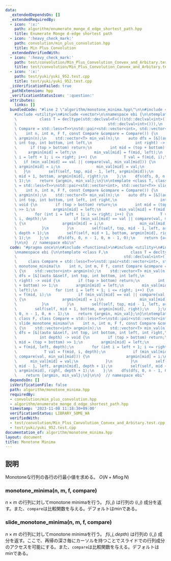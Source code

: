 ```yaml
---
data:
  _extendedDependsOn: []
  _extendedRequiredBy:
  - icon: ':x:'
    path: algorithm/enumerate_monge_d_edge_shortest_path.hpp
    title: Enumerate Monge d-edge shortest path
  - icon: ':heavy_check_mark:'
    path: convolution/min_plus_convolution.hpp
    title: Min Plus Convolution
  _extendedVerifiedWith:
  - icon: ':heavy_check_mark:'
    path: test/convolution/Min_Plus_Convolution_Convex_and_Arbitary.test.cpp
    title: test/convolution/Min_Plus_Convolution_Convex_and_Arbitary.test.cpp
  - icon: ':x:'
    path: test/yuki/yuki_952.test.cpp
    title: test/yuki/yuki_952.test.cpp
  _isVerificationFailed: true
  _pathExtension: hpp
  _verificationStatusIcon: ':question:'
  attributes:
    links: []
  bundledCode: "#line 2 \"algorithm/monotone_minima.hpp\"\n\n#include <functional>\n\
    #include <utility>\n#include <vector>\n\nnamespace ebi {\n\ntemplate <class F,\n\
    \          class T = decltype(std::declval<F>()(std::declval<int>(),\n       \
    \                                        std::declval<int>())),\n          class\
    \ Compare = std::less<T>>\nstd::pair<std::vector<int>, std::vector<T>> monotone_minima(\n\
    \    int n, int m, F f, const Compare &compare = Compare()) {\n    std::vector<int>\
    \ argmin(n);\n    std::vector<T> min_val(n);\n    auto dfs = [&](auto &&self,\
    \ int top, int bottom, int left,\n                   int right) -> void {\n  \
    \      if (top > bottom) return;\n        int mid = (top + bottom) >> 1;\n   \
    \     argmin[mid] = left;\n        min_val[mid] = f(mid, left);\n        for (int\
    \ i = left + 1; i <= right; i++) {\n            T val = f(mid, i);\n         \
    \   if (min_val[mid] == val || compare(val, min_val[mid])) {\n               \
    \ argmin[mid] = i;\n                min_val[mid] = val;\n            }\n     \
    \   }\n        self(self, top, mid - 1, left, argmin[mid]);\n        self(self,\
    \ mid + 1, bottom, argmin[mid], right);\n    };\n    dfs(dfs, 0, n - 1, 0, m -\
    \ 1);\n    return {argmin, min_val};\n}\n\ntemplate <class T, class F, class Compare\
    \ = std::less<T>>\nstd::pair<std::vector<int>, std::vector<T>> slide_monotone_minima(\n\
    \    int n, int m, F f, const Compare &compare = Compare()) {\n    std::vector<int>\
    \ argmin(n);\n    std::vector<T> min_val(n);\n    auto dfs = [&](auto &&self,\
    \ int top, int bottom, int left, int right,\n                   int depth) ->\
    \ void {\n        if (top > bottom) return;\n        int mid = (top + bottom)\
    \ >> 1;\n        argmin[mid] = left;\n        min_val[mid] = f(mid, left, depth);\n\
    \        for (int i = left + 1; i <= right; i++) {\n            T val = f(mid,\
    \ i, depth);\n            if (min_val[mid] == val || compare(val, min_val[mid]))\
    \ {\n                argmin[mid] = i;\n                min_val[mid] = val;\n \
    \           }\n        }\n        self(self, top, mid - 1, left, argmin[mid],\
    \ depth + 1);\n        self(self, mid + 1, bottom, argmin[mid], right, depth +\
    \ 1);\n    };\n    dfs(dfs, 0, n - 1, 0, m - 1, 0);\n    return {argmin, min_val};\n\
    }\n\n}  // namespace ebi\n"
  code: "#pragma once\n\n#include <functional>\n#include <utility>\n#include <vector>\n\
    \nnamespace ebi {\n\ntemplate <class F,\n          class T = decltype(std::declval<F>()(std::declval<int>(),\n\
    \                                               std::declval<int>())),\n     \
    \     class Compare = std::less<T>>\nstd::pair<std::vector<int>, std::vector<T>>\
    \ monotone_minima(\n    int n, int m, F f, const Compare &compare = Compare())\
    \ {\n    std::vector<int> argmin(n);\n    std::vector<T> min_val(n);\n    auto\
    \ dfs = [&](auto &&self, int top, int bottom, int left,\n                   int\
    \ right) -> void {\n        if (top > bottom) return;\n        int mid = (top\
    \ + bottom) >> 1;\n        argmin[mid] = left;\n        min_val[mid] = f(mid,\
    \ left);\n        for (int i = left + 1; i <= right; i++) {\n            T val\
    \ = f(mid, i);\n            if (min_val[mid] == val || compare(val, min_val[mid]))\
    \ {\n                argmin[mid] = i;\n                min_val[mid] = val;\n \
    \           }\n        }\n        self(self, top, mid - 1, left, argmin[mid]);\n\
    \        self(self, mid + 1, bottom, argmin[mid], right);\n    };\n    dfs(dfs,\
    \ 0, n - 1, 0, m - 1);\n    return {argmin, min_val};\n}\n\ntemplate <class T,\
    \ class F, class Compare = std::less<T>>\nstd::pair<std::vector<int>, std::vector<T>>\
    \ slide_monotone_minima(\n    int n, int m, F f, const Compare &compare = Compare())\
    \ {\n    std::vector<int> argmin(n);\n    std::vector<T> min_val(n);\n    auto\
    \ dfs = [&](auto &&self, int top, int bottom, int left, int right,\n         \
    \          int depth) -> void {\n        if (top > bottom) return;\n        int\
    \ mid = (top + bottom) >> 1;\n        argmin[mid] = left;\n        min_val[mid]\
    \ = f(mid, left, depth);\n        for (int i = left + 1; i <= right; i++) {\n\
    \            T val = f(mid, i, depth);\n            if (min_val[mid] == val ||\
    \ compare(val, min_val[mid])) {\n                argmin[mid] = i;\n          \
    \      min_val[mid] = val;\n            }\n        }\n        self(self, top,\
    \ mid - 1, left, argmin[mid], depth + 1);\n        self(self, mid + 1, bottom,\
    \ argmin[mid], right, depth + 1);\n    };\n    dfs(dfs, 0, n - 1, 0, m - 1, 0);\n\
    \    return {argmin, min_val};\n}\n\n}  // namespace ebi"
  dependsOn: []
  isVerificationFile: false
  path: algorithm/monotone_minima.hpp
  requiredBy:
  - convolution/min_plus_convolution.hpp
  - algorithm/enumerate_monge_d_edge_shortest_path.hpp
  timestamp: '2023-11-08 11:18:30+09:00'
  verificationStatus: LIBRARY_SOME_WA
  verifiedWith:
  - test/convolution/Min_Plus_Convolution_Convex_and_Arbitary.test.cpp
  - test/yuki/yuki_952.test.cpp
documentation_of: algorithm/monotone_minima.hpp
layout: document
title: Monotone Minima
---
```


## 説明

Monotoneな行列の各行の行最小値を求める。 $O(N + M\log N)$

### monotone_minima(n, m, f, compare)

$n \times m$ の行列に対してmonotone minimaを行う。 $f(i, j)$ は行列の $(i, j)$ 成分を返す。また、`compare`は比較関数を与える。デフォルトはminである。

### slide_monotone_minima(n, m, f, compare)

$n \times m$ の行列に対してmonotone minimaを行う。 $f(i, j, depth)$ は行列の $(i, j)$ 成分を返す。ここで、再帰の深さ毎にカーソルを持つことでスライドでの行列成分のアクセスを可能にする。また、`compare`は比較関数を与える。デフォルトはminである。